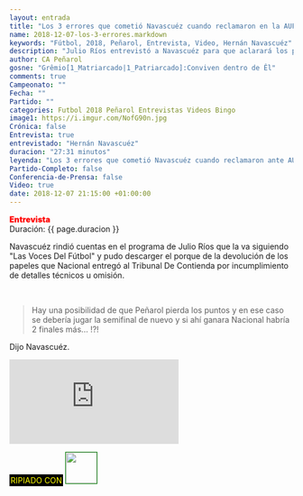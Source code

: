 ```yaml
---
layout: entrada
title: "Los 3 errores que cometió Navascuéz cuando reclamaron en la AUF"
name: 2018-12-07-los-3-errores.markdown
keywords: "Fútbol, 2018, Peñarol, Entrevista, Video, Hernán Navascuéz"
description: "Julio Ríos entrevistó a Navascuéz para que aclarará los puntos en que Nacional había cometido errores cuando presentaron la protesta ante el tribunal de contienda"
author: CA Peñarol
gosne: "Grêmio[1_Matriarcado|1_Patriarcado]:Conviven dentro de Êl"
comments: true
Campeonato: ""
Fecha: ""
Partido: ""
categories: Futbol 2018 Peñarol Entrevistas Videos Bingo
image1: https://i.imgur.com/NofG90n.jpg
Crónica: false
Entrevista: true
entrevistado: "Hernán Navascuéz"
duracion: "27:31 minutos"
leyenda: "Los 3 errores que cometió Navascuéz cuando reclamaron ante AUF"
Partido-Completo: false
Conferencia-de-Prensa: false
Video: true
date: 2018-12-07 21:15:00 +01:00:00
---
```


<span style="color:red;font-weight:900">Entrevista</span><br>
<span>Duración: {{ page.duracion }}</span><br>

Navascuéz rindió cuentas en el programa de Julio Ríos que la va siguiendo "Las Voces Del Fútbol" y pudo descarger el porque de la devolución de los papeles que Nacional entregó al Tribunal De Contienda por incumplimiento de detalles técnicos u omisión.

<br>

<blockquote>
  Hay una posibilidad de que Peñarol pierda los puntos y en ese caso se debería jugar la semifinal de nuevo y si ahí ganara Nacional habría 2 finales más... !?!
</blockquote>

Dijo Navascuéz.

<iframe src="https://www.youtube.com/embed/0kDyZg3RBwY" frameborder="0" allow="accelerometer; autoplay; encrypted-media; gyroscope; picture-in-picture" allowfullscreen></iframe>

<br>

<span style="color:yellow;background:black;padding:2px;">RIPIADO CON</span> <a href="http://ffmpeg.org"><img src="{{ site.url }}/images/ffmpeg.png" width="55px" style="border:1px solid green;"></a>
